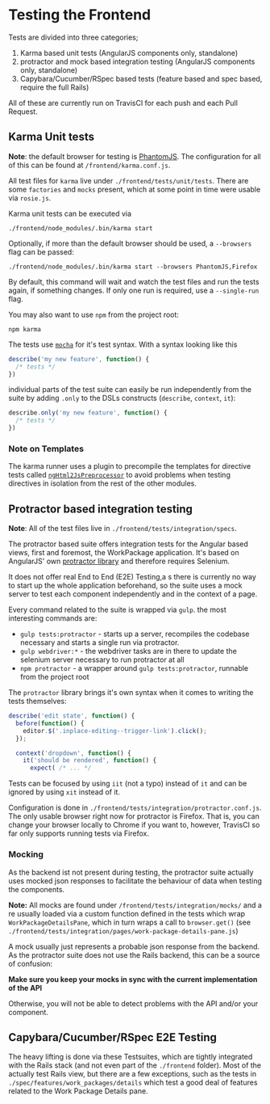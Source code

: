 Testing the Frontend
====================

Tests are divided into three categories;

1. Karma based unit tests (AngularJS components only, standalone)
2. protractor and mock based integration testing (AngularJS components only, standalone)
3. Capybara/Cucumber/RSpec based tests (feature based and spec based, require the full Rails)

All of these are currently run on TravisCI for each push and each Pull Request.

## Karma Unit tests

__Note__: the default browser for testing is [PhantomJS](http://phantomjs.org). The configuration for all of this can be found at `/frontend/karma.conf.js`.

All test files for `karma` live under `./frontend/tests/unit/tests`. There are some `factories` and `mocks` present, which at some point in time were usable via `rosie.js`.

Karma unit tests can be executed via

```
./frontend/node_modules/.bin/karma start
```

Optionally, if more than the default browser should be used, a `--browsers` flag can be passed:

```
./frontend/node_modules/.bin/karma start --browsers PhantomJS,Firefox
```

By default, this command will wait and watch the test files and run the tests again, if something changes. If only one run is required, use a `--single-run` flag.

You may also want to use `npm` from the project root:

```
npm karma
```

The tests use [`mocha`](https://mochajs.org/) for it's test syntax. With a syntax looking like this

```javascript
describe('my new feature', function() {
  /* tests */
})
```

individual parts of the test suite can easily be run independently from the suite by adding `.only` to the DSLs constructs (`describe`, `context`, `it`):

```javascript
describe.only('my new feature', function() {
  /* tests */
})
```

### Note on Templates

The karma runner uses a plugin to precompile the templates for directive tests called [`ngHtml2JsPreprocessor`](https://github.com/karma-runner/karma-ng-html2js-preprocessor) to avoid problems when testing directives in isolation from the rest of the other modules.

## Protractor based integration testing

__Note__: All of the test files live in `./frontend/tests/integration/specs`.

The protractor based suite offers integration tests for the Angular based views, first and foremost, the WorkPackage application. It's based on AngularJS' own [protractor library](https://github.com/angular/protractor) and therefore requires Selenium.

It does not offer real End to End (E2E) Testing,a s there is currently no way to start up the whole application beforehand, so the suite uses a mock server to test each component independently and in the context of a page.

Every command related to the suite is wrapped via `gulp`. the most interesting commands are:

- `gulp tests:protractor` - starts up a server, recompiles the codebase necessary and starts a single run via protractor.
- `gulp webdriver:*` - the webdriver tasks are in there to update the selenium server necessary to run protractor at all
- `npm protractor` - a wrapper around `gulp tests:protractor`, runnable from the project root

The `protractor` library brings it's own syntax when it comes to writing the tests themselves:

```javascript
describe('edit state', function() {
  before(function() {
    editor.$('.inplace-editing--trigger-link').click();
  });

  context('dropdown', function() {
    it('should be rendered', function() {
      expect( /* ... */
```

Tests can be focused by using `iit` (not a typo) instead of `it` and can be ignored by using `xit` instead of it.

Configuration is done in `./frontend/tests/integration/protractor.conf.js`. The only usable browser right now for protractor is Firefox. That is, you can change your browser locally to Chrome if you want to, however, TravisCI so far only supports running tests via Firefox.

### Mocking

As the backend ist not present during testing, the protractor suite actually uses mocked json responses to facilitate the behaviour of data when testing the components.

__Note:__ All mocks are found under `/frontend/tests/integration/mocks/` and a re usually loaded via a custom function defined in the tests which wrap `WorkPackageDetailsPane`, which in turn wraps a call to `browser.get()` (see `./frontend/tests/integration/pages/work-package-details-pane.js`)

A mock usually just represents a probable json response from the backend. As the protractor suite does not use the Rails backend, this can be a source of confusion:

__Make sure you keep your mocks in sync with the current implementation of the API__

Otherwise, you will not be able to detect problems with the API and/or your component.

## Capybara/Cucumber/RSpec E2E Testing

The heavy lifting is done via these Testsuites, which are tightly integrated with the Rails stack (and not even part of the `./frontend` folder). Most of the actually test Rails view, but there are a few exceptions, such as the tests in `./spec/features/work_packages/details` which test a good deal of features related to the Work Package Details pane.

